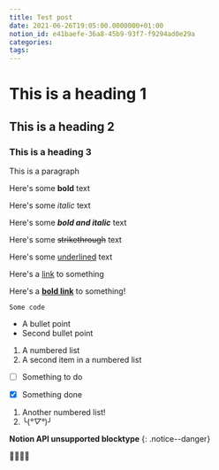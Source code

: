 ```yaml
---
title: Test post
date: 2021-06-26T19:05:00.0000000+01:00
notion_id: e41baefe-36a8-45b9-93f7-f9294ad0e29a
categories: 
tags: 
---
```


# This is a heading 1

## This is a heading 2

### This is a heading 3

This is a paragraph

Here's some **bold** text

Here's some *italic* text

Here's some ***bold and italic*** text

Here's some ~~strikethrough~~ text

Here's some <u>underlined</u> text

Here's a [link](https://lord.technology) to something

Here's a **[bold link](https://lord.technology)** to something!

`Some code`

- A bullet point
- Second bullet point

1. A numbered list
2. A second item in a numbered list

- [ ] Something to do

- [x] Something done

1. Another numbered list!
2. ╰(*°▽°*)╯

**Notion API unsupported blocktype**
{: .notice--danger}

🍿🧈🥗😁

